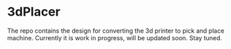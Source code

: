 # 3dPlacer
The repo contains the design for converting the 3d printer to pick and place machine.
Currently it is work in progress, will be updated soon. Stay tuned.
